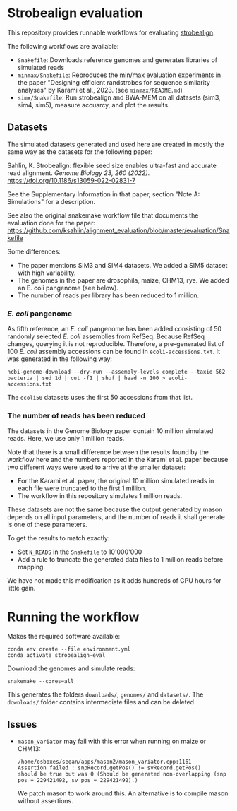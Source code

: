 # Strobealign evaluation

This repository provides runnable workflows for evaluating
[strobealign](https://github.com/ksahlin/strobealign/).

The following workflows are available:

- `Snakefile`: Downloads reference genomes and generates libraries of simulated
  reads
- `minmax/Snakefile`: Reproduces the min/max evaluation experiments in the paper
  "Designing efficient randstrobes for sequence similarity
  analyses" by Karami et al., 2023. (see `minmax/README.md`)
- `simx/Snakefile`: Run strobealign and BWA-MEM on all datasets
  (sim3, sim4, sim5), measure accuarcy, and plot the results.


## Datasets

The simulated datasets generated and used here are created in mostly
the same way as the datasets for the following paper:

Sahlin, K. Strobealign:
flexible seed size enables ultra-fast and accurate read alignment.
*Genome Biology 23, 260 (2022)*.
https://doi.org/10.1186/s13059-022-02831-7

See the Supplementary Information in that paper, section
"Note A: Simulations" for a description.

See also the original snakemake workflow file that documents the evaluation done
for the paper:
https://github.com/ksahlin/alignment_evaluation/blob/master/evaluation/Snakefile

Some differences:
- The paper mentions SIM3 and SIM4 datasets. We added a SIM5 dataset with high
  variability.
- The genomes in the paper are drosophila, maize, CHM13, rye. We added an
  E. coli pangenome (see below).
- The number of reads per library has been reduced to 1 million.


### *E. coli* pangenome

As fifth reference, an *E. coli* pangenome has been added
consisting of 50 randomly selected *E. coli* assemblies from RefSeq.
Because RefSeq changes, querying it is not reproducible.
Therefore, a pre-generated list of 100 *E. coli* assembly accessions
can be found in `ecoli-accessions.txt`.
It was generated in the following way:

    ncbi-genome-download --dry-run --assembly-levels complete --taxid 562 bacteria | sed 1d | cut -f1 | shuf | head -n 100 > ecoli-accessions.txt

The `ecoli50` datasets uses the first 50 accessions from that list.


### The number of reads has been reduced

The datasets in the Genome Biology paper contain 10 million simulated reads.
Here, we use only 1 million reads.

Note that there is a small difference between the results found by the workflow here
and the numbers reported in the Karami et al. paper
because two different ways were used to arrive at the smaller dataset:

- For the Karami et al. paper,
  the original 10 million simulated reads in each file were truncated to the
  first 1 million.
- The workflow in this repository simulates 1 million reads.

These datasets are not the same because the output generated by mason depends
on all input parameters,
and the number of reads it shall generate is one of these parameters.

To get the results to match exactly:

* Set `N_READS` in the `Snakefile` to 10'000'000
* Add a rule to truncate the generated data files to 1 million reads before
  mapping.

We have not made this modification as it adds hundreds of CPU hours for little gain.


# Running the workflow

Makes the required software available:

    conda env create --file environment.yml
    conda activate strobealign-eval

Download the genomes and simulate reads:

    snakemake --cores=all

This generates the folders `downloads/`, `genomes/` and `datasets/`.
The `downloads/` folder contains intermediate files and can be deleted.


## Issues

* `mason_variator` may fail with this error when running on maize or CHM13:

      /home/osboxes/seqan/apps/mason2/mason_variator.cpp:1161
      Assertion failed : snpRecord.getPos() != svRecord.getPos()
      should be true but was 0 (Should be generated non-overlapping (snp pos = 229421492, sv pos = 229421492).)

  We patch mason to work around this.
  An alternative is to compile mason without assertions.
